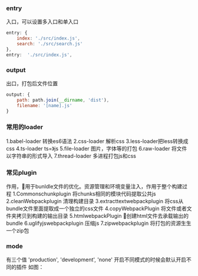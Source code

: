 ### entry
入口，可以设置多入口和单入口
```js
entry: {
    index: './src/index.js',
    search: './src/search.js'
},
entry:  './src/index.js',
```
### output
出口，打包后文件位置
```js
output: {
    path: path.join(__dirname, 'dist'),
    filename: '[name].js'
}
```

### 常用的loader
1.babel-loader 转换es6语法
2.css-loader 解析css
3.less-loader把less转换成css
4.ts-loader ts=》js
5.file-loader 图片，字体等的打包
6.raw-loader 将文件以字符串的形式导入
7.thread-loader 多进程打包js和css

### 常见plugin
作用，用于bunldle文件的优化。资源管理和环境变量注入，作用于整个构建过程
1.Commonschunkplugin 将chunks相同的模块代码提取公共js
2.cleanWebpackplugin 清理构建目录
3.extracttextwebpackplugin 将css从bundle文件里面提取成一个独立的css文件
4.copyWebpackPlugin 将文件或者文件夹拷贝到构建的输出目录
5.htmlwebpackPlugin 创建html文件去承载输出的bundle
6.uglifyjswebpackplugin 压缩js
7.zipwebpackplugin 将打包的资源生生一个zip包
 
 ### mode
 有三个值 'production', 'development', 'none'
 开启不同模式的时候会默认开启不同的插件
 如图：
 